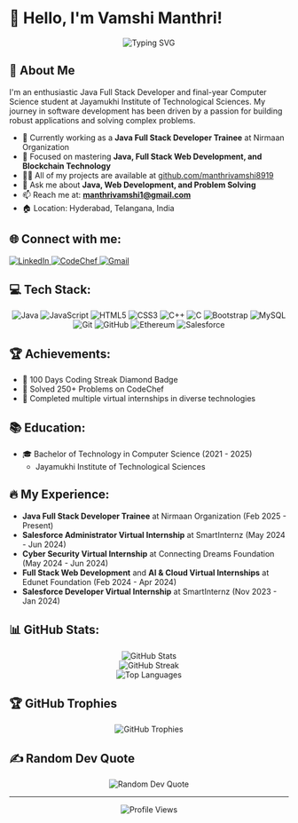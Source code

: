 # 👋 Hello, I'm Vamshi Manthri!

<div align="center">
  <img src="https://readme-typing-svg.herokuapp.com?font=Fira+Code&weight=500&size=25&pause=1000&color=0F7EF2&center=true&vCenter=true&random=false&width=435&lines=Java+Full+Stack+Developer;Problem+Solver;Backend+Enthusiast" alt="Typing SVG" />
</div>

## 💫 About Me

I'm an enthusiastic Java Full Stack Developer and final-year Computer Science student at Jayamukhi Institute of Technological Sciences. My journey in software development has been driven by a passion for building robust applications and solving complex problems.

- 🔭 Currently working as a **Java Full Stack Developer Trainee** at Nirmaan Organization
- 🌱 Focused on mastering **Java, Full Stack Web Development, and Blockchain Technology**
- 👨‍💻 All of my projects are available at [github.com/manthrivamshi8919](https://github.com/manthrivamshi8919)
- 💬 Ask me about **Java, Web Development, and Problem Solving**
- 📫 Reach me at: **manthrivamshi1@gmail.com**
- 🏠 Location: Hyderabad, Telangana, India

## 🌐 Connect with me:

<p align="left">
  <a href="https://www.linkedin.com/in/vamshimanthri123" target="_blank">
    <img src="https://img.shields.io/badge/LinkedIn-0077B5?style=for-the-badge&logo=linkedin&logoColor=white" alt="LinkedIn" />
  </a>
  <a href="https://www.codechef.com/users/manthri_vamshi" target="_blank">
    <img src="https://img.shields.io/badge/CodeChef-5B4638?style=for-the-badge&logo=codechef&logoColor=white" alt="CodeChef" />
  </a>
  <a href="mailto:manthrivamshi1@gmail.com">
    <img src="https://img.shields.io/badge/Gmail-D14836?style=for-the-badge&logo=gmail&logoColor=white" alt="Gmail" />
  </a>
</p>

## 💻 Tech Stack:

<div align="center">
  <img src="https://img.shields.io/badge/java-%23ED8B00.svg?style=for-the-badge&logo=openjdk&logoColor=white" alt="Java" />
  <img src="https://img.shields.io/badge/javascript-%23323330.svg?style=for-the-badge&logo=javascript&logoColor=%23F7DF1E" alt="JavaScript" />
  <img src="https://img.shields.io/badge/html5-%23E34F26.svg?style=for-the-badge&logo=html5&logoColor=white" alt="HTML5" />
  <img src="https://img.shields.io/badge/css3-%231572B6.svg?style=for-the-badge&logo=css3&logoColor=white" alt="CSS3" />
  <img src="https://img.shields.io/badge/c++-%2300599C.svg?style=for-the-badge&logo=c%2B%2B&logoColor=white" alt="C++" />
  <img src="https://img.shields.io/badge/c-%2300599C.svg?style=for-the-badge&logo=c&logoColor=white" alt="C" />
  <img src="https://img.shields.io/badge/bootstrap-%238511FA.svg?style=for-the-badge&logo=bootstrap&logoColor=white" alt="Bootstrap" />
  <img src="https://img.shields.io/badge/mysql-%2300000f.svg?style=for-the-badge&logo=mysql&logoColor=white" alt="MySQL" />
  <img src="https://img.shields.io/badge/git-%23F05033.svg?style=for-the-badge&logo=git&logoColor=white" alt="Git" />
  <img src="https://img.shields.io/badge/github-%23121011.svg?style=for-the-badge&logo=github&logoColor=white" alt="GitHub" />
  <img src="https://img.shields.io/badge/Ethereum-3C3C3D?style=for-the-badge&logo=Ethereum&logoColor=white" alt="Ethereum" />
  <img src="https://img.shields.io/badge/salesforce-%2300A1E0.svg?style=for-the-badge&logo=salesforce&logoColor=white" alt="Salesforce" />
</div>

## 🏆 Achievements:
- 💎 100 Days Coding Streak Diamond Badge
- 🧩 Solved 250+ Problems on CodeChef
- 🌟 Completed multiple virtual internships in diverse technologies

## 📚 Education:
- 🎓 Bachelor of Technology in Computer Science (2021 - 2025)
  - Jayamukhi Institute of Technological Sciences

## 🔥 My Experience:
- **Java Full Stack Developer Trainee** at Nirmaan Organization (Feb 2025 - Present)
- **Salesforce Administrator Virtual Internship** at SmartInternz (May 2024 - Jun 2024)
- **Cyber Security Virtual Internship** at Connecting Dreams Foundation (May 2024 - Jun 2024)
- **Full Stack Web Development** and **AI & Cloud Virtual Internships** at Edunet Foundation (Feb 2024 - Apr 2024)
- **Salesforce Developer Virtual Internship** at SmartInternz (Nov 2023 - Jan 2024)

## 📊 GitHub Stats:

<p align="center">
  <img src="https://github-readme-stats.vercel.app/api?username=manthrivamshi8919&theme=tokyonight&hide_border=false&include_all_commits=true&count_private=true" alt="GitHub Stats" /><br/>
  <img src="https://github-readme-streak-stats.herokuapp.com/?user=manthrivamshi8919&theme=tokyonight&hide_border=false" alt="GitHub Streak" /><br/>
  <img src="https://github-readme-stats.vercel.app/api/top-langs/?username=manthrivamshi8919&theme=tokyonight&hide_border=false&include_all_commits=true&count_private=true&layout=compact" alt="Top Languages" />
</p>

## 🏆 GitHub Trophies
<p align="center">
  <img src="https://github-profile-trophy.vercel.app/?username=manthrivamshi8919&theme=tokyonight&no-frame=false&no-bg=true&margin-w=4" alt="GitHub Trophies" />
</p>

## ✍️ Random Dev Quote
<p align="center">
  <img src="https://quotes-github-readme.vercel.app/api?type=horizontal&theme=tokyonight" alt="Random Dev Quote" />
</p>

---
<div align="center">
  <img src="https://komarev.com/ghpvc/?username=manthrivamshi8919&style=flat-square&color=blue" alt="Profile Views" />
</div>

<!-- Created with love using the information from your LinkedIn profile -->
